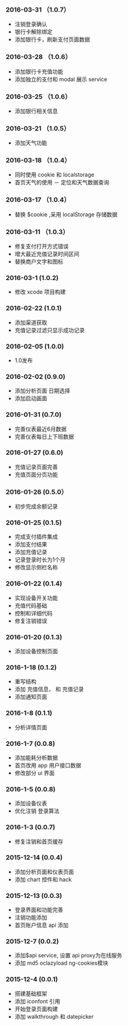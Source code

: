 ### 2016-03-31 （1.0.7）
- 注销登录确认
- 银行卡解除绑定
- 添加银行卡，刷新支付页面数据

### 2016-03-28 （1.0.6）
- 添加银行卡充值功能
- 添加独立的支付和 modal 展示 service

### 2016-03-25 （1.0.6）
- 添加银行相关信息

### 2016-03-21 （1.0.5）
- 添加天气功能

### 2016-03-18 （1.0.4）
- 同时使用 cookie 和 localstorage
- 首页天气的使用
－ 定位和天气数据查询

### 2016-03-17 （1.0.4）
- 替换 $cookie ,采用 localStorage 存储数据

### 2016-03-11 （1.0.3）
- 修复支付打开方式错误
- 增大最近充值记录时间区间
- 替换商户文字和图标

### 2016-03-1 (1.0.2)
- 修改 xcode 项目构建

### 2016-02-22 (1.0.1)
- 添加渠道获取
- 充值记录过滤只显示成功记录

### 2016-02-05 (1.0.0)
- 1.0发布

### 2016-02-02 (0.9.0)
- 添加分析页面 日期选择
- 添加启动画面

### 2016-01-31 (0.7.0)
- 完善仪表最近6月数据
- 完善仪表每日上下班数据

### 2016-01-27 (0.6.0)
- 充值记录页面完善
- 充值页面分页功能

### 2016-01-26 (0.5.0）
- 初步完成余额记录

### 2016-01-25 (0.1.5)
- 完成支付插件集成
- 添加支付结果
- 添加充值记录
- 记录登录时长为1个月
- 修改显示侧栏名称

### 2016-01-22 (0.1.4)
- 实现设备开关功能
- 充值代码基础
- 控制和详细代码
- 修复注销错误

### 2016-01-20 (0.1.3)
- 添加设备控制页面

### 2016-1-18 (0.1.2)
- 重写结构
- 添加 充值信息， 和 充值记录
- 添加通知页面

### 2016-1-8 (0.1.1)
- 分析详情页面

### 2016-1-7 (0.0.8)
- 添加能耗分析数据
- 首页改用 app 用户接口数据
- 修改部分 ui 界面

### 2016-1-5 (0.0.8)
- 添加设备仪表
- 优化注销 登录算法

### 2016-1-3 (0.0.7)
- 修复注销和首页缓存

### 2015-12-14 (0.0.4)
- 添加分析页面和仪表页面
- 添加 chart 控件和 hack

### 2015-12-13 (0.0.3)
- 登录界面和功能完善
- 注销功能添加
- 首页账户信息 api 添加

### 2015-12-7 (0.0.2)

- 添加$api service, 设置 api proxy为在线服务 
- 添加 md5 oclazyload ng-cookies模块

### 2015-12-4 (0.0.1)

- 搭建基础框架
- 添加 iconfont 引用
- 开始登录页面构建
- 添加 walkthrough 和 datepicker


